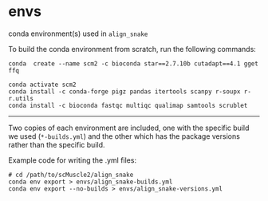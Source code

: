 # envs
conda environment(s) used in `align_snake`

To build the conda environment from scratch, run the following commands:
```
conda  create --name scm2 -c bioconda star==2.7.10b cutadapt==4.1 gget ffq 

conda activate scm2
conda install -c conda-forge pigz pandas itertools scanpy r-soupx r-r.utils
conda install -c bioconda fastqc multiqc qualimap samtools scrublet
```

-----
Two copies of each environment are included, one with the specific build we used (`*-builds.yml`) and the other which has the package versions rather than the specific build.

Example code for writing the .yml files:
```
# cd /path/to/scMuscle2/align_snake
conda env export > envs/align_snake-builds.yml
conda env export --no-builds > envs/align_snake-versions.yml
```
